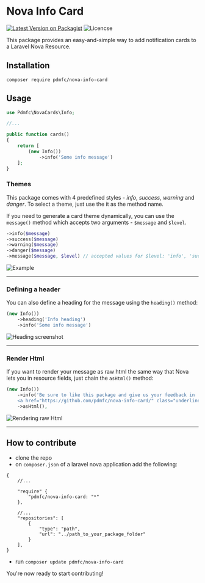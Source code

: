 # Nova Info Card

[![Latest Version on Packagist](https://img.shields.io/packagist/v/pdmfc/nova-info-card.svg?style=flat-square)](https://packagist.org/packages/pdmfc/nova-info-card)
![Licencse](https://img.shields.io/github/license/pdmfc/nova-info-card)

This package provides an easy-and-simple way to add notification cards to a Laravel Nova Resource.

## Installation

```shell
composer require pdmfc/nova-info-card
```

## Usage

```php
use Pdmfc\NovaCards\Info;

//...

public function cards()
{
    return [
        (new Info())
            ->info('Some info message')
    ];
}
```

### Themes

This package comes with 4 predefined styles - _info_, _success_, _warning_ and _danger_. To select a theme, just use the it as the method name.

If you need to generate a card theme dynamically, you can use the `message()` method which accepts two arguments - `$message` and `$level`.

```php
->info($message)
->success($message)
->warning($message)
->danger($message)
->message($message, $level) // accepted values for $level: 'info', 'success' , 'warning', 'danger'
```

![Example](images/basic_example.png)

---

### Defining a header

You can also define a heading for the message using the `heading()` method:

```php
(new Info())
    ->heading('Info heading')
    ->info('Some info message')
```

![Heading screenshot](images/with_heading_example.png)

---

### Render Html

If you want to render your message as raw html the same way that Nova lets you in resource fields, just chain the `asHtml()` method:

```php
(new Info())
    ->info('Be sure to like this package and give us your feedback in
    <a href="https://github.com/pdmfc/nova-info-card/" class="underline font-bold text-blue-800">our repository</a>!')
    ->asHtml(),
```

![Rendering raw Html](images/raw_html_example.png)

---

## How to contribute

- clone the repo
- on `composer.json` of a laravel nova application add the following:

```
{
    //...

    "require" {
        "pdmfc/nova-info-card: "*"
    },

    //...
    "repositories": [
        {
            "type": "path",
            "url": "../path_to_your_package_folder"
        }
    ],
}
```

- run `composer update pdmfc/nova-info-card`

You're now ready to start contributing!
